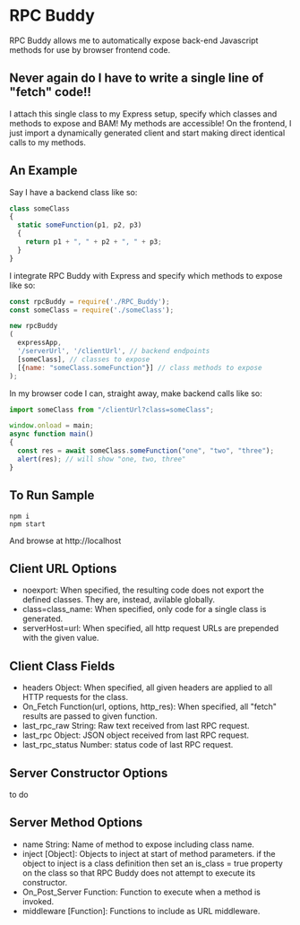 # RPC Buddy
RPC Buddy allows me to automatically expose back-end Javascript methods for use by browser frontend code.

## Never again do I have to write a single line of "fetch" code!!
I attach this single class to my Express setup, specify which classes and methods to expose and BAM!
My methods are accessible! 
On the frontend, I just import a dynamically generated client and start making direct identical calls to my methods.

## An Example
Say I have a backend class like so:
```javascript
class someClass
{
  static someFunction(p1, p2, p3)
  {
    return p1 + ", " + p2 + ", " + p3;
  }
}
```

I integrate RPC Buddy with Express and specify which methods to expose like so:
```javascript
const rpcBuddy = require('./RPC_Buddy');
const someClass = require('./someClass');

new rpcBuddy
(
  expressApp, 
  '/serverUrl', '/clientUrl', // backend endpoints
  [someClass], // classes to expose
  [{name: "someClass.someFunction"}] // class methods to expose
);
```

In my browser code I can, straight away, make backend calls like so:
```javascript
import someClass from "/clientUrl?class=someClass";

window.onload = main;
async function main()
{
  const res = await someClass.someFunction("one", "two", "three");
  alert(res); // will show "one, two, three"
}
```

## To Run Sample
```
npm i
npm start
```
And browse at http://localhost

## Client URL Options
- noexport: When specified, the resulting code does not export the defined classes. They are, instead, avilable globally.
- class=class_name: When specified, only code for a single class is generated.
- serverHost=url: When specified, all http request URLs are prepended with the given value.

## Client Class Fields
- headers Object: When specified, all given headers are applied to all HTTP requests for the class.
- On_Fetch Function(url, options, http_res): When specified, all "fetch" results are passed to given function.
- last_rpc_raw String: Raw text received from last RPC request.
- last_rpc Object: JSON object received from last RPC request.
- last_rpc_status Number: status code of last RPC request.

## Server Constructor Options
to do

## Server Method Options
- name String: Name of method to expose including class name.
- inject [Object]: Objects to inject at start of method parameters.
  if the object to inject is a class definition then set an is_class = true property on the
  class so that RPC Buddy does not attempt to execute its constructor.
- On_Post_Server Function: Function to execute when a method is invoked.
- middleware [Function]: Functions to include as URL middleware.
